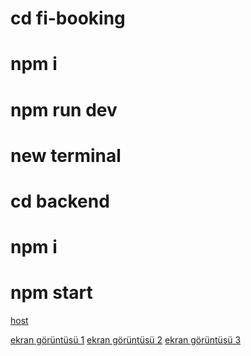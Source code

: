 # cd fi-booking 
# npm i
# npm run dev

# new terminal

# cd backend
# npm i
# npm start

[host](http://localhost:5173/)

[ekran görüntüsü 1](1.png)
[ekran görüntüsü 2](2.png)
[ekran görüntüsü 3](3.png)